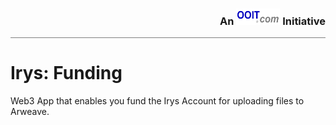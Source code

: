<div style="border-bottom: solid gray 1px;text-align:  right"><h3 style="alignment-baseline: center">An <img src="images/ooit-logo-300x100.png" alt="ooit logo" width="70" height="26"> Initiative</h3></div>

# Irys: Funding

Web3 App that enables you fund the Irys Account for uploading files to Arweave.

